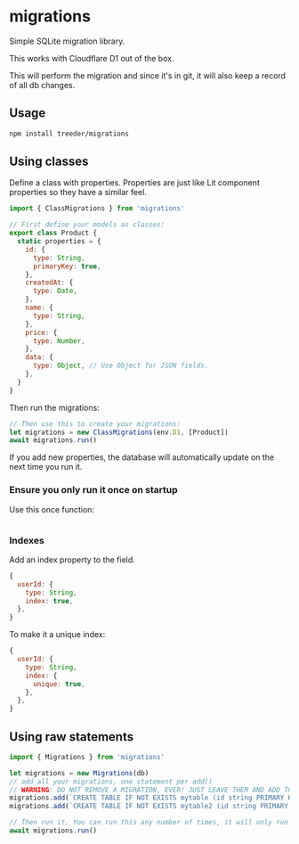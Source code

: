 # migrations

Simple SQLite migration library.

This works with Cloudflare D1 out of the box.

This will perform the migration and since it's in git, it will also keep a record of all db changes.

## Usage

```sh
npm install treeder/migrations
```

## Using classes

Define a class with properties. Properties are just like Lit component properties so they have a similar feel.

```js
import { ClassMigrations } from 'migrations'

// First define your models as classes:
export class Product {
  static properties = {
    id: {
      type: String,
      primaryKey: true,
    },
    createdAt: {
      type: Date,
    },
    name: {
      type: String,
    },
    price: {
      type: Number,
    },
    data: {
      type: Object, // Use Object for JSON fields.
    },
  }
}
```

Then run the migrations:

```js
// Then use this to create your migrations:
let migrations = new ClassMigrations(env.D1, [Product])
await migrations.run()
```

If you add new properties, the database will automatically update on the next time you run it.

### Ensure you only run it once on startup

Use this once function:

```

```

### Indexes

Add an index property to the field.

```js
{
  userId: {
    type: String,
    index: true,
  },
}
```

To make it a unique index:

```js
{
  userId: {
    type: String,
    index: {
      unique: true,
    },
  },
}
```

## Using raw statements

```js
import { Migrations } from 'migrations'

let migrations = new Migrations(db)
// add all your migrations, one statement per add()
// WARNING: DO NOT REMOVE A MIGRATION, EVER! JUST LEAVE THEM AND ADD TO THE LIST
migrations.add(`CREATE TABLE IF NOT EXISTS mytable (id string PRIMARY KEY, createdAt text)`)
migrations.add(`CREATE TABLE IF NOT EXISTS mytable2 (id string PRIMARY KEY, createdAt text)`)

// Then run it. You can run this any number of times, it will only run each migration once.
await migrations.run()
```
